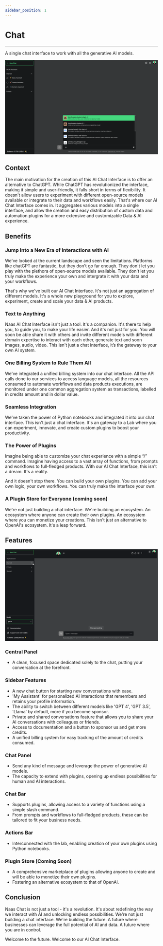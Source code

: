 ```yaml
---
sidebar_position: 1
---
```

# Chat
---

A single chat interface to work with all the generative AI models.

![UniversalChatInterface](./img/chat-static.png)
## Context

The main motivation for the creation of this AI Chat Interface is to offer an alternative to ChatGPT. While ChatGPT has revolutionized the interface, making it simple and user-friendly, it falls short in terms of flexibility. It doesn't allow users to experiment with different open-source models available or integrate to their data and workflows easily. That's where our AI Chat Interface comes in. It aggregates various models into a single interface, and allow the creation and easy distribution of custom data and automation plugins for a more extensive and customizable Data & AI experience.

## Benefits

### Jump Into a New Era of Interactions with AI

We've looked at the current landscape and seen the limitations. Platforms like chatGPT are fantastic, but they don't go far enough. They don't let you play with the plethora of open-source models available. They don't let you truly make the experience your own and intergrate it with your data and your workflows.

That's why we've built our AI Chat Interface. It's not just an aggregation of different models. It's a whole new playground for you to explore, experiment, create and scale your data & AI products.

### Text to Anything

Naas AI Chat Interface isn't just a tool. It's a companion. It's there to help you, to guide you, to make your life easier. And it's not just for you. You will soon be able share it with others and invite different models with different domain expertise to interact with each other, generate text and soon images, audio, video. This isn't just a chat interface, it’s the gateway to your own AI system. 

### One Billing System to Rule Them All

We've integrated a unified billing system into our chat interface. All the API calls done to our services to access language models, all the resources consumed to automate workflows and data products executions, are monitored under one common aggregation system as transactions, labelled in credits amount and in dollar value.

### Seamless Integration

We've taken the power of Python notebooks and integrated it into our chat interface. This isn't just a chat interface. It's an gateway to a Lab where you can experiment, innovate, and create custom plugins to boost your productivity.

### The Power of Plugins

Imagine being able to customize your chat experience with a simple “/” command. Imagine having access to a vast array of functions, from prompts and workflows to full-fledged products. With our AI Chat Interface, this isn't a dream. It's a reality.

And it doesn't stop there. You can build your own plugins. You can add your own logic, your own workflows. You can truly make the interface your own.

### A Plugin Store for Everyone (coming soon)

We're not just building a chat interface. We're building an ecosystem. An ecosystem where anyone can create their own plugins. An ecosystem where you can monetize your creations. This isn't just an alternative to OpenAI's ecosystem. It's a leap forward.

## Features

![chatpresentation](.img/../img/chatpresentation.gif)

### Central Panel

- A clean, focused space dedicated solely to the chat, putting your conversation at the forefront.

### Sidebar Features

- A new chat button for starting new conversations with ease.
- 'My Assistant' for personalized AI interactions that remembers and retains your profile information.
- The ability to switch between different models like 'GPT 4', 'GPT 3.5', 'Llama' by default, more if you become sponsor.
- Private and shared conversations feature that allows you to share your AI conversations with colleagues or friends.
- Access to documentation and a button to sponsor us and get more credits.
- A unified billing system for easy tracking of the amount of credits consumed.

### Chat Panel

- Send any kind of message and leverage the power of generative AI models.
- The capacity to extend with plugins, opening up endless possibilities for human and AI interactions.

### Chat Bar

- Supports plugins, allowing access to a variety of functions using a simple slash command.
- From prompts and workflows to full-fledged products, these can be tailored to fit your business needs.

### Actions Bar

- Interconnected with the lab, enabling creation of your own plugins using Python notebooks.

### Plugin Store (Coming Soon)

- A comprehensive marketplace of plugins allowing anyone to create and will be able to monetize their own plugins.
- Fostering an alternative ecosystem to that of OpenAI.

## Conclusion

Naas Chat is not just a tool - it's a revolution. It's about redefining the way we interact with AI and unlocking endless possibilities. We're not just building a chat interface. We're building the future. A future where businesses can leverage the full potential of AI and data. A future where you are in control.

Welcome to the future. Welcome to our AI Chat Interface.